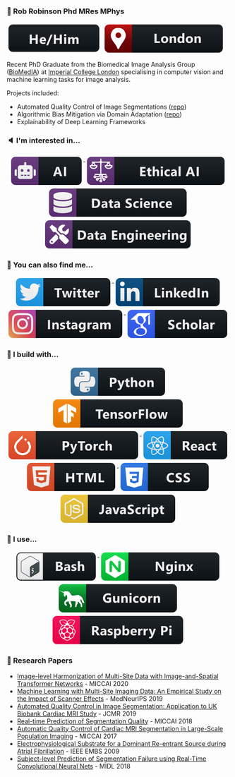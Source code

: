 ### :name_badge: Rob Robinson Phd MRes MPhys

<p align="left">
    <img src="https://raw.githubusercontent.com/mlnotebook/mlnotebook/master/images/badges/hehim.svg" alt="HeHimPronouns" style="vertical-align:top; margin:4px">
    <img src="https://raw.githubusercontent.com/mlnotebook/mlnotebook/master/images/badges/london.svg" alt="LocationLondon" style="vertical-align:top; margin:4px">
</p>

Recent PhD Graduate from the Biomedical Image Analysis Group ([BioMedIA](https://biomedia.doc.ic.ac.uk/)) at 
[Imperial College London](https://www.imperial.ac.uk) specialising in computer vision and machine learning 
tasks for image analysis.

Projects included:
* Automated Quality Control of Image Segmentations ([repo](https://github.com/mlnotebook/RCA))
* Algorithmic Bias Mitigation via Domain Adaptation ([repo](https://github.com/mlnotebook/domain_adapation_istn))
* Explainability of Deep Learning Frameworks

### :speaker: I'm interested in...
<p align="center">
<a href="https://mlnotebook.github.io">
    <img src="https://raw.githubusercontent.com/mlnotebook/mlnotebook/master/images/badges/ai.svg" alt="AI" style="vertical-align:top; margin:4px">
</a>  
    
<img src="https://raw.githubusercontent.com/mlnotebook/mlnotebook/master/images/badges/ethicalai.svg" alt="AI" style="vertical-align:top; margin:4px">
<img src="https://raw.githubusercontent.com/mlnotebook/mlnotebook/master/images/badges/datascience.svg" alt="DataScience" style="vertical-align:top; margin:4px">
<img src="https://raw.githubusercontent.com/mlnotebook/mlnotebook/master/images/badges/dataengineering.svg" alt="DataEngineering" style="vertical-align:top; margin:4px">

</p>
  

### :pushpin: You can also find me...
<p align="center">
<a href="https://twitter.com/robdrobinson">
    <img src="https://raw.githubusercontent.com/mlnotebook/mlnotebook/master/images/badges/twitter.svg" alt="Twitter" style="vertical-align:top; margin:4px">
</a>  

<a href="https://www.linkedin.com/in/robdrobinson/">
    <img src="https://raw.githubusercontent.com/mlnotebook/mlnotebook/master/images/badges/linkedin.svg" alt="LinkedIn" style="vertical-align:top; margin:4px">
</a>

<a href="https://www.instagram.com/robdrobinson/">
    <img src="https://raw.githubusercontent.com/mlnotebook/mlnotebook/master/images/badges/instagram.svg" alt="GoogleScholar" style="vertical-align:top; margin:4px">
</a>

<a href="https://scholar.google.com/citations?hl=en&user=D0kl6ysAAAAJ">
    <img src="https://raw.githubusercontent.com/mlnotebook/mlnotebook/master/images/badges/scholar.svg" alt="GoogleScholar" style="vertical-align:top; margin:4px">
</a>
</p>

### :construction: I build with...

<p align="center">
<a href="https://www.python.org/">
    <img src="https://raw.githubusercontent.com/mlnotebook/mlnotebook/master/images/badges/python.svg" alt="Python" style="vertical-align:top; margin:4px">
</a>

<a href="https://www.tensorflow.org/">
    <img src="https://raw.githubusercontent.com/mlnotebook/mlnotebook/master/images/badges/tensorflow.svg" alt="TensorFlow" style="vertical-align:top; margin:4px">
</a>

<a href="https://www.pytorch.org/">
    <img src="https://raw.githubusercontent.com/mlnotebook/mlnotebook/master/images/badges/pytorch.svg" alt="PyTorch" style="vertical-align:top; margin:4px">
</a>
 
<a href="https://www.reactjs.org/">
    <img src="https://raw.githubusercontent.com/mlnotebook/mlnotebook/master/images/badges/react.svg" alt="React" style="vertical-align:top; margin:4px">
</a>

<a href="https://whatwg.org/">
    <img src="https://raw.githubusercontent.com/mlnotebook/mlnotebook/master/images/badges/html.svg" alt="HTML" style="vertical-align:top; margin:4px">
</a>

<a href="https://www.w3.org/Style/CSS/">
        <img src="https://raw.githubusercontent.com/mlnotebook/mlnotebook/master/images/badges/css.svg" alt="CSS" style="vertical-align:top; margin:4px">
</a>

<a href="https://www.javascript.com/">
    <img src="https://raw.githubusercontent.com/mlnotebook/mlnotebook/master/images/badges/js.svg" alt="JavaScript" style="vertical-align:top; margin:4px">
</a>
</p>

### :wrench: I use...

<p align="center">
<a href="https://www.gnu.org/software/bash/">
    <img src="https://raw.githubusercontent.com/mlnotebook/mlnotebook/master/images/badges/bash.svg" alt="Bash" style="vertical-align:top; margin:4px">
</a>

<a href="https://www.nginx.com/">
    <img src="https://raw.githubusercontent.com/mlnotebook/mlnotebook/master/images/badges/nginx.svg" alt="Nginx" style="vertical-align:top; margin:4px">
</a>

<a href="https://www.gunicorn.org/">
    <img src="https://raw.githubusercontent.com/mlnotebook/mlnotebook/master/images/badges/gunicorn.svg" alt="GUnicorn" style="vertical-align:top; margin:4px">
</a>

<a href="https://www.raspberrypi.org/">
    <img src="https://raw.githubusercontent.com/mlnotebook/mlnotebook/master/images/badges/raspberrypi.svg" alt="RaspberryPi" style="vertical-align:top; margin:4px">
</a>
</p>

### :memo: Research Papers

* [Image-level Harmonization of Multi-Site Data with Image-and-Spatial Transformer Networks](https://arxiv.org/abs/2006.16741) - MICCAI 2020
* [Machine Learning with Multi-Site Imaging Data: An Empirical Study on the Impact of Scanner Effects](https://arxiv.org/abs/1910.04597) - MedNeurIPS 2019
* [Automated Quality Control in Image Segmentation: Application to UK Biobank Cardiac MRI Study](https://jcmr-online.biomedcentral.com/articles/10.1186/s12968-019-0523-x) - JCMR 2019
* [Real-time Prediction of Segmentation Quality](https://link.springer.com/chapter/10.1007%2F978-3-030-00937-3_66) - MICCAI 2018
* [Automatic Quality Control of Cardiac MRI Segmentation in Large-Scale Population Imaging](https://link.springer.com/chapter/10.1007%2F978-3-319-66182-7_82) - MICCAI 2017
* [Electrophysiological Substrate for a Dominant Re-entrant Source during Atrial Fibrillation](https://ieeexplore.ieee.org/document/5333573) - IEEE EMBS 2009
* [Subject-level Prediction of Segmentation Failure using Real-Time Convolutional Neural Nets](https://www.dropbox.com/s/usa30o2qeepzkgo/MISS2018.pdf?dl=0) - MIDL 2018

<!--
**mlnotebook/mlnotebook** is a ✨ _special_ ✨ repository because its `README.md` (this file) appears on your GitHub profile.

Here are some ideas to get you started:

- 🔭 I’m currently working on ...
- 🌱 I’m currently learning ...
- 👯 I’m looking to collaborate on ...
- 🤔 I’m looking for help with ...
- 💬 Ask me about ...
- 📫 How to reach me: ...
- 😄 Pronouns: ...
- ⚡ Fun fact: ...
-->
